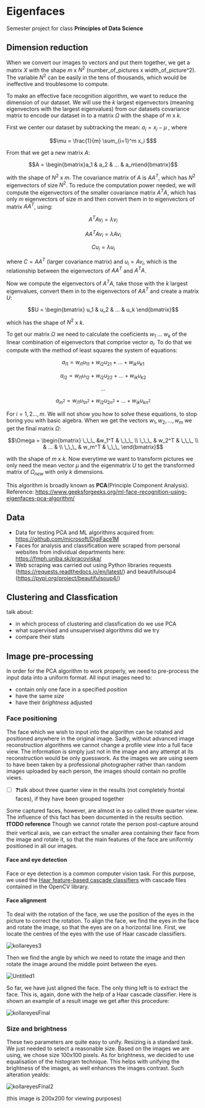 # Eigenfaces
Semester project for class **Principles of Data Science**

## Dimension reduction
 When we convert our images to vectors and put them together, we get a matrix $X$ with the shape $m$ x $N^2$ (number_of_pictures x width_of_picture^2). The variable $N^2$ can be easily in the tens of thousands, which would be ineffective and troublesome to compute.

 To make an effective face recognition algorithm, we want to reduce the dimension of our dataset. We will use the $k$ largest eigenvectors (meaning eigenvectors with the largest eigenvalues) from our datasets covariance matrix to encode our dataset in to a matrix $\Omega$ with the shape of $m$ x $k$.

 First we center our dataset by subtracking the mean:
 $a_i =  x_i - \mu$ , where  
 ```math
 \mu = \frac{1}{m} \sum_{i=1}^m x_i $
 ```
 From that we get a new matrix $A$: 
```math
A = \begin{bmatrix}a_1 & a_2 & ... & a_m\end{bmatrix}
```
 with the shape of $N^2$ x $m$. The covariance matrix of $A$ is $AA^T$, which has $N^2$ eigenvectors of size $N^2$. To reduce the computation power needed, we will compute the eigenvectors of the smaller covariance matrix $A^TA$, which has only $m$ eigenvectors of size $m$ and then convert them in to eigenvectors of matrix $AA^T$, using:
 ```math
 A^TAv_i = \lambda v_i
 ```
```math
 AA^TAv_i = \lambda A v_i
 ```
```math
 Cu_i = \lambda u_i
 ```
 where $C = AA^T$ (larger covariance matrix) and $u_i = Av_i$, which is the relationship between the eigenvectors of $AA^T$ and $A^TA$.

 Now we compute the eigenvectors of $A^TA$, take those with the $k$ largest eigenvalues, convert them in to the eigenvectors of $AA^T$ and create a matrix $U$:
  ```math
 U = \begin{bmatrix}
    u_1 & u_2 & ... & u_k
 \end{bmatrix}
 ```
 which has the shape of $N^2$ x $k$.

 To get our matrix $\Omega$ we need to calculate the coeficients $w_1$ ... $w_k$ of the linear combination of eigenvectors that comprise vector $a_i$. To do that we compute with the method of least squares the system of equations:
```math
 a_{i1} = w_{i1} u_{11} + w_{i2} u_{21} + ... + w_{ik} u_{k1}
 ```
  ```math
 a_{i2} = w_{i1} u_{12} + w_{i2} u_{22} + ... + w_{ik} u_{k2}
 ```
  ```math
 ...
 ```
  ```math
 a_{in^2} = w_{i1} u_{1n^2} + w_{i2} u_{2n^2} + ... + w_{ik} u_{kn^2}
 ```

 For $i = {1,2 ... , m}$. We will not show you how to solve these equations, to stop boring you with basic algebra. When we get the vectors $w_1, w_2, ... , w_m$ we get the final matrix $\Omega$:
 ```math
\Omega =
\begin{bmatrix}
\_\_\_ &w_1^T & \_\_\_ \\
\_\_\_ & w_2^T & \_\_\_ \\
 & ... & \\
\_\_\_ & w_m^T & \_\_\_
\end{bmatrix}
 ```
 with the shape of $m$ x $k$. Now everytime we want to transform pictures we only need the mean vector $\mu$ and the eigenmatrix $U$ to get the transformed matrix of $\Omega_{new}$ with only $k$ dimensions.

This algorithm is broadly known as **PCA**(Principle Component Analysis).
Reference: https://www.geeksforgeeks.org/ml-face-recognition-using-eigenfaces-pca-algorithm/

## Data
*   Data for testing PCA and ML algorithms acquired from: https://github.com/microsoft/DigiFace1M
*   Faces for analysis and classification were scraped from personal websites from individual departments here: https://fmph.uniba.sk/pracoviska/
*   Web scraping was carried out using Python libraries requests (https://requests.readthedocs.io/en/latest/) and beautifulsoup4 (https://pypi.org/project/beautifulsoup4/)
## Clustering and Classfication
talk about:
*   in which process of clustering and classfication do we use PCA
* what supervised and unsupervised algorithms did we try
* compare their stats 

## Image pre-processing
In order for the PCA algorithm to work properly, we need to pre-process the input data into a uniform format. All input images need to:
* contain only one face in a specified *position*
* have the same *size*
* have their *brightness* adjusted

### Face positioning
The face which we wish to input into the algorithm can be rotated and positioned anywhere in the original image. 
Sadly, without advanced image reconstruction algorithms we cannot change a profile view into a full face view. The information is simply just not in the image and any attempt at its reconstruction would be only guesswork. As the images we are using seem to have been taken by a professional photographer rather than random images uploaded by each person, the images should contain no profile views. 
- [ ] ❓talk about three quarter view in the results (not completely frontal faces), if they have been grouped together

Some captured faces, however, are almost in a so called three quarter view. The influence of this fact has been documented in the results section. **❗TODO reference**
Though we cannot rotate the person post-capture around their vertical axis, we can extract the smaller area containing their face from the image and rotate it, so that the main features of the face are uniformly positioned in all our images.
#### Face and eye detection
Face or eye detection is a common computer vision task. For this purpose, we used the [Haar feature-based cascade classifiers](https://docs.opencv.org/3.4/db/d28/tutorial_cascade_classifier.html) with cascade files contained in the OpenCV library.
#### Face alignment
To deal with the rotation of the face, we use the position of the eyes in the picture to correct the rotation. To align the face, we find the eyes in the face and rotate the image, so that the eyes are on a horizontal line.
First, we locate the centres of the eyes with the use of Haar cascade classifiers. 

![kollareyes3](https://user-images.githubusercontent.com/96919296/210486600-6d4e22d3-c897-4cf5-b6db-f96a69a09dc7.jpg)

Then we find the angle by which we need to rotate the image and then rotate the image around the middle point between the eyes. 

![Untitled1](https://user-images.githubusercontent.com/96919296/210490253-8011d2e7-6ac8-4d20-921b-fc66e173ada5.png)

So far, we have just aligned the face. The only thing left is to extract the face. This is, again, done with the help of a Haar cascade classifier. Here is shown an example of a result image we get after this procedure:

![kollareyesFinal](https://user-images.githubusercontent.com/96919296/210490239-282d08f6-97ec-4fab-9d1b-76318b826810.jpg)

### Size and brightness
These two parameters are quite easy to unify. Resizing is a standard task. We just needed to select a reasonable size. Based on the images we are using, we chose size 100x100 pixels.
As for brightness, we decided to use equalisation of the histogram technique. This helps with unifying the brightness of the images, as well enhances the images contrast. Such alteration yealds:

![kollareyesFinal2](https://user-images.githubusercontent.com/96919296/210489796-d224f7b3-c85b-470c-bdae-aeaf1a631e4b.jpg)

(this image is 200x200 for viewing purposes)
